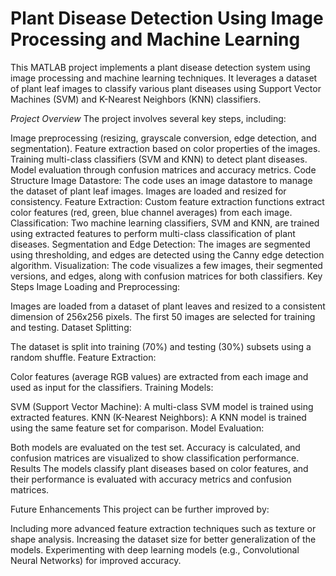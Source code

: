 # Plant Disease Detection Using Image Processing and Machine Learning
This MATLAB project implements a plant disease detection system using image processing and machine learning techniques. It leverages a dataset of plant leaf images to classify various plant diseases using Support Vector Machines (SVM) and K-Nearest Neighbors (KNN) classifiers.

*Project Overview*
The project involves several key steps, including:

Image preprocessing (resizing, grayscale conversion, edge detection, and segmentation).
Feature extraction based on color properties of the images.
Training multi-class classifiers (SVM and KNN) to detect plant diseases.
Model evaluation through confusion matrices and accuracy metrics.
Code Structure
Image Datastore: The code uses an image datastore to manage the dataset of plant leaf images. Images are loaded and resized for consistency.
Feature Extraction: Custom feature extraction functions extract color features (red, green, blue channel averages) from each image.
Classification: Two machine learning classifiers, SVM and KNN, are trained using extracted features to perform multi-class classification of plant diseases.
Segmentation and Edge Detection: The images are segmented using thresholding, and edges are detected using the Canny edge detection algorithm.
Visualization: The code visualizes a few images, their segmented versions, and edges, along with confusion matrices for both classifiers.
Key Steps
Image Loading and Preprocessing:

Images are loaded from a dataset of plant leaves and resized to a consistent dimension of 256x256 pixels.
The first 50 images are selected for training and testing.
Dataset Splitting:

The dataset is split into training (70%) and testing (30%) subsets using a random shuffle.
Feature Extraction:

Color features (average RGB values) are extracted from each image and used as input for the classifiers.
Training Models:

SVM (Support Vector Machine): A multi-class SVM model is trained using extracted features.
KNN (K-Nearest Neighbors): A KNN model is trained using the same feature set for comparison.
Model Evaluation:

Both models are evaluated on the test set. Accuracy is calculated, and confusion matrices are visualized to show classification performance.
Results
The models classify plant diseases based on color features, and their performance is evaluated with accuracy metrics and confusion matrices.

Future Enhancements
This project can be further improved by:

Including more advanced feature extraction techniques such as texture or shape analysis.
Increasing the dataset size for better generalization of the models.
Experimenting with deep learning models (e.g., Convolutional Neural Networks) for improved accuracy.
